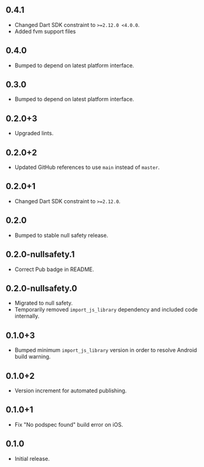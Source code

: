 ## 0.4.1

* Changed Dart SDK constraint to `>=2.12.0 <4.0.0`.
* Added fvm support files

## 0.4.0

* Bumped to depend on latest platform interface.

## 0.3.0

* Bumped to depend on latest platform interface.

## 0.2.0+3

* Upgraded lints.

## 0.2.0+2

* Updated GitHub references to use `main` instead of `master`.

## 0.2.0+1

* Changed Dart SDK constraint to `>=2.12.0`.

## 0.2.0

* Bumped to stable null safety release.

## 0.2.0-nullsafety.1

* Correct Pub badge in README.

## 0.2.0-nullsafety.0

* Migrated to null safety.
* Temporarily removed `import_js_library` dependency and included code internally.

## 0.1.0+3

* Bumped minimum `import_js_library` version in order to resolve Android build warning.

## 0.1.0+2

* Version increment for automated publishing.

## 0.1.0+1

* Fix "No podspec found" build error on iOS.

## 0.1.0

* Initial release.
